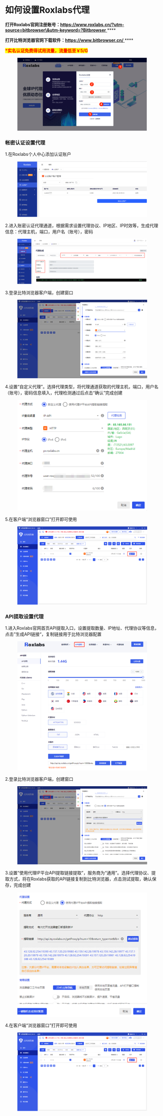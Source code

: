 # 如何设置Roxlabs代理

**打开Roxlabs官网注册账号：**[**https://www.roxlabs.cn/?utm-source=bitbrowser\&utm-keyword=?Bitbrowser** ](https://www.roxlabs.cn/?utm-source=bitbrowser\&utm-keyword=?Bitbrowser)****

**打开比特浏览器官网下载软件：**[**https://www.bitbrowser.cn/** ](https://www.bitbrowser.cn/)****

<mark style="color:red;">**\*实名认证免费得试用流量，流量低至￥5/G**</mark>

<figure><img src="../../.gitbook/assets/image (2).png" alt=""><figcaption></figcaption></figure>

### **帐密认证设置代理**

1.在Roxlabs个人中心添加认证账户

<figure><img src="../../.gitbook/assets/image (8).png" alt=""><figcaption></figcaption></figure>

2.进入账密认证代理通道，根据需求设置代理协议、IP地区、IP时效等，生成代理信息：代理主机，端口，用户名（账号），密码

<figure><img src="../../.gitbook/assets/image (3).png" alt=""><figcaption></figcaption></figure>

3.登录比特浏览器客户端，创建窗口

<figure><img src="../../.gitbook/assets/image (12).png" alt=""><figcaption></figcaption></figure>

4.设置“自定义代理”。选择代理类型，将代理通道获取的代理主机，端口，用户名（账号），密码信息填入，代理检测通过后点击“确认”完成创建

<figure><img src="../../.gitbook/assets/image (4).png" alt=""><figcaption></figcaption></figure>

5.在客户端“浏览器窗口”打开即可使用

<figure><img src="../../.gitbook/assets/image (9).png" alt=""><figcaption></figcaption></figure>

### **API提取设置代理**

1.进入Roxlabs官网首页API提取入口，设置提取数量、IP地址、代理协议等信息，点击”生成API链接“，复制链接用于比特浏览器配置

<figure><img src="../../.gitbook/assets/image (10).png" alt=""><figcaption></figcaption></figure>

2.登录比特浏览器客户端，创建窗口

<figure><img src="../../.gitbook/assets/image (7).png" alt=""><figcaption></figcaption></figure>

3.设置“使用代理IP平台API提取链接提取”，服务商为“通用”。选择代理协议、提取方式，将在Roxlabs获取的API链接复制到比特浏览器，点击测试提取，确认保存，完成创建

<figure><img src="../../.gitbook/assets/image (11).png" alt=""><figcaption></figcaption></figure>

4.在客户端“浏览器窗口”打开即可使用

<figure><img src="../../.gitbook/assets/image (6).png" alt=""><figcaption></figcaption></figure>
